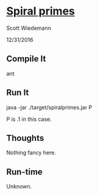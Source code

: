 # [Spiral primes](http://projecteuler.net/problem=58)
Scott Wiedemann

12/31/2016

## Compile It
ant


## Run It
java -jar ./target/spiralprimes.jar P

P is .1 in this case.

## Thoughts
Nothing fancy here.

## Run-time
Unknown.
